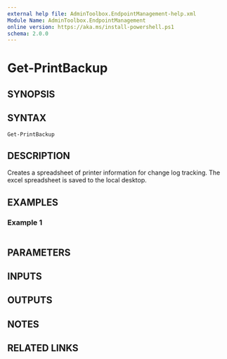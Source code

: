 ```yaml
---
external help file: AdminToolbox.EndpointManagement-help.xml
Module Name: AdminToolbox.EndpointManagement
online version: https://aka.ms/install-powershell.ps1
schema: 2.0.0
---
```


# Get-PrintBackup

## SYNOPSIS

## SYNTAX

```
Get-PrintBackup
```

## DESCRIPTION
Creates a spreadsheet of printer information for change log tracking.
The excel spreadsheet is saved to the local desktop.

## EXAMPLES

### Example 1
```powershell

```



## PARAMETERS

## INPUTS

## OUTPUTS

## NOTES

## RELATED LINKS
